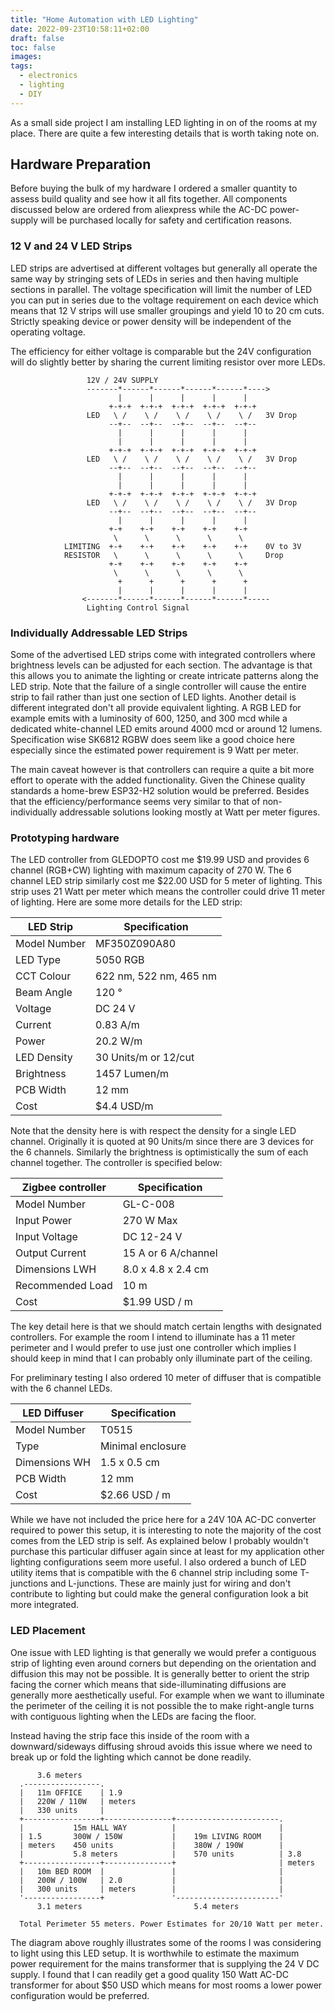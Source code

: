 ```yaml
---
title: "Home Automation with LED Lighting"
date: 2022-09-23T10:58:11+02:00
draft: false
toc: false
images:
tags:
  - electronics
  - lighting
  - DIY
---
```


As a small side project I am installing LED lighting in on of the rooms at my
place. There are quite a few interesting details that is worth taking note on.

## Hardware Preparation

Before buying the bulk of my hardware I ordered a smaller quantity to
assess build quality and see how it all fits together. All components discussed
below are ordered from aliexpress while the AC-DC power-supply will be purchased
locally for safety and certification reasons.

### 12 V and 24 V LED Strips

LED strips are advertised at different voltages but generally all operate the
same way by stringing sets of LEDs in series and then having multiple sections
in parallel. The voltage specification will limit the number of LED you can
put in series due to the voltage requirement on each device which means that
12 V strips will use smaller groupings and yield 10 to 20 cm cuts. Strictly
speaking device or power density will be independent of the operating voltage.

The efficiency for either voltage is comparable but the 24V configuration will
do slightly better by sharing the current limiting resistor over more LEDs.

``` goat
                 12V / 24V SUPPLY                                                 
                 -------*------*------*------*------*---->                        
                        |      |      |      |      |                             
                      +-+-+  +-+-+  +-+-+  +-+-+  +-+-+                           
                 LED   \ /    \ /    \ /    \ /    \ /   3V Drop                  
                      --+--  --+--  --+--  --+--  --+--                           
                        |      |      |      |      |                             
                        |      |      |      |      |                             
                      +-+-+  +-+-+  +-+-+  +-+-+  +-+-+                           
                 LED   \ /    \ /    \ /    \ /    \ /   3V Drop                  
                      --+--  --+--  --+--  --+--  --+--                           
                        |      |      |      |      |                             
                        |      |      |      |      |                             
                      +-+-+  +-+-+  +-+-+  +-+-+  +-+-+                           
                 LED   \ /    \ /    \ /    \ /    \ /   3V Drop                  
                      --+--  --+--  --+--  --+--  --+--                           
                        |      |      |      |      |                             
                      +-+    +-+    +-+    +-+    +-+                             
                       \      \      \      \      \                              
            LIMITING  +-+    +-+    +-+    +-+    +-+    0V to 3V                 
            RESISTOR   \      \      \      \      \     Drop                     
                      +-+    +-+    +-+    +-+    +-+                             
                       \      \      \      \      \                              
                        +      +      +      +      +                             
                        |      |      |      |      |                             
                <-------*------*------*------*------*-----                        
                 Lighting Control Signal                                          
```

### Individually Addressable LED Strips

Some of the advertised LED strips come with integrated controllers where
brightness levels can be adjusted for each section. The advantage is that
this allows you to animate the lighting or create intricate patterns along
the LED strip. Note that the failure of a single controller
will cause the entire strip to fail rather than just one section of LED lights.
Another detail is different integrated don't all provide equivalent lighting.
A RGB LED for example emits with a luminosity of 600, 1250, and 300 mcd
while a dedicated white-channel LED emits around 4000 mcd or around 12 lumens.
Specification wise SK6812 RGBW does seem like a good choice here especially
since the estimated power requirement is 9 Watt per meter.

The main caveat however is that controllers can require a quite a bit more
effort to operate with the added functionality. Given the Chinese quality
standards a home-brew ESP32-H2 solution would be preferred. Besides that
the efficiency/performance seems very similar to that of non-individually
addressable solutions looking mostly at Watt per meter figures.

### Prototyping hardware

The LED controller from GLEDOPTO cost me $19.99 USD and provides
6 channel (RGB+CW) lighting with maximum capacity of 270 W. The 6 channel
LED strip similarly cost me $22.00 USD for 5 meter of lighting.
This strip uses 21 Watt per meter which means the controller could drive 11
meter of lighting. Here are some more details for the LED strip:

|LED Strip     |Specification           |
|--------------|------------------------|
|Model Number  | MF350Z090A80           |
|LED Type      | 5050 RGB               |
|CCT Colour    | 622 nm, 522 nm, 465 nm |
|Beam Angle    | 120 °                  |
|Voltage       | DC 24 V                |
|Current       | 0.83 A/m               |
|Power         | 20.2 W/m               |
|LED Density   | 30 Units/m or 12/cut   |
|Brightness    | 1457 Lumen/m           |    
|PCB Width     | 12 mm                  |
|Cost          | $4.4 USD/m           |

Note that the density here is with respect the density for a single LED channel.
Originally it is quoted at 90 Units/m since there are 3 devices for the 6 channels.
Similarly the brightness is optimistically the sum of each channel together.
The controller is specified below:

|Zigbee controller |Specification         |
|------------------|----------------------|
|Model Number      | GL-C-008             |
|Input Power       | 270 W Max            |
|Input Voltage     | DC 12-24 V           |
|Output Current    | 15 A or 6 A/channel  |
|Dimensions LWH    | 8.0 x 4.8 x 2.4 cm   |
|Recommended Load  | 10 m                 |
|Cost              | $1.99 USD / m        |

The key detail here is that we should match certain lengths with designated
controllers. For example the room I intend to illuminate has a 11 meter
perimeter and I would prefer to use just one controller which implies
I should keep in mind that I can probably only illuminate part of the ceiling.

For preliminary testing I also ordered 10 meter of diffuser that is compatible
with the 6 channel LEDs.

|LED Diffuser     |Specification         |
|-----------------|----------------------|
|Model Number     | T0515                |
|Type             | Minimal enclosure    |
|Dimensions WH    | 1.5 x 0.5 cm         |
|PCB Width        | 12 mm                |
|Cost             | $2.66 USD / m        |

While we have not included the price here for a 24V 10A AC-DC converter required
to power this setup, it is interesting to note the majority of the cost comes
from the LED strip is self. As explained below I probably wouldn't purchase
this particular diffuser again since at least for my application other
lighting configurations seem more useful. I also ordered a bunch of LED utility
items that is compatible with the 6 channel strip including some T-junctions
and L-junctions. These are mainly just for wiring and don't contribute to
lighting but could make the general configuration look a bit more integrated.   

### LED Placement

One issue with LED lighting is that generally we would prefer a contiguous
strip of lighting even around corners but depending on the orientation and
diffusion this may not be possible. It is generally better
to orient the strip facing the corner which means that side-illuminating
diffusions are generally more aesthetically useful. For example when we
want to illuminate the perimeter of the ceiling it is not possible the to
make right-angle turns with contiguous lighting when the LEDs are facing the
floor.

Instead having the strip face this inside of the room with a
downward/sideways diffusing shroud avoids this issue where we need to break up
or fold the lighting which cannot be done readily.

``` goat
      3.6 meters
  .-----------------.
  |   11m OFFICE    | 1.9        
  |   220W / 110W   | meters      
  |   330 units     |          
  +-----------------+---------------+-----------------------.
  |           15m HALL WAY          |                       |
  | 1.5       300W / 150W           |    19m LIVING ROOM    |
  | meters    450 units             |    380W / 190W        |
  |           5.8 meters            |    570 units          | 3.8
  +-----------------+---------------+                       | meters
  |   10m BED ROOM  |               |                       |
  |   200W / 100W   | 2.0           |                       |
  |   300 units     | meters        |                       |
  '-----------------+               '-----------------------'
      3.1 meters                         5.4 meters

  Total Perimeter 55 meters. Power Estimates for 20/10 Watt per meter.
```

The diagram above roughly illustrates some of the rooms I was considering to
light using this LED setup. It is worthwhile to estimate the maximum power
requirement for the mains transformer that is supplying the 24 V DC supply.
I found that I can readily get a good quality 150 Watt AC-DC transformer
for about $50 USD which means for most rooms a lower power configuration would
be preferred.

